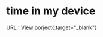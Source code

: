 # time in my device

 URL : [View porject](https://e-salehipanah.github.io/time-in-my-device/){:target="_blank"}
